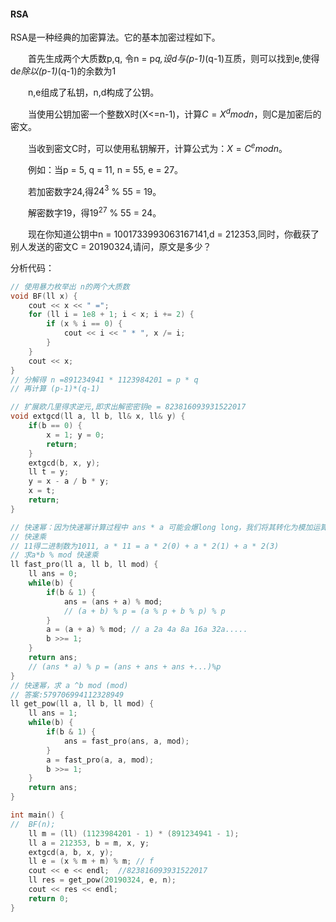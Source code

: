 #### RSA 

RSA是一种经典的加密算法。它的基本加密过程如下。

  首先生成两个大质数p,q, 令n = p*q,设d与(p-1)*(q-1)互质，则可以找到e,使得d*e除以(p-1)*(q-1)的余数为1

  n,e组成了私钥，n,d构成了公钥。

  当使用公钥加密一个整数X时(X<=n-1)，计算$C = X^d mod n$，则C是加密后的密文。

  当收到密文C时，可以使用私钥解开，计算公式为：$X = C^e mod n$。

  例如：当p = 5, q = 11, n = 55, e = 27。

  若加密数字24,得$24^3$ % 55 = 19。

  解密数字19，得$19^{27}$ % 55 = 24。

  现在你知道公钥中n = 1001733993063167141,d = 212353,同时，你截获了别人发送的密文C = 20190324,请问，原文是多少？

分析代码：

```c++
// 使用暴力枚举出 n的两个大质数
void BF(ll x) {
	cout << x << " =";
	for (ll i = 1e8 + 1; i < x; i += 2) {
		if (x % i == 0) {
			cout << i << " * ", x /= i;
		}
	}
	cout << x;
}
// 分解得 n =891234941 * 1123984201 = p * q
// 再计算 (p-1)*(q-1)

// 扩展欧几里得求逆元,即求出解密密钥e = 823816093931522017
void extgcd(ll a, ll b, ll& x, ll& y) {
    if(b == 0) {
        x = 1; y = 0;
        return;
    }
    extgcd(b, x, y);
    ll t = y;
    y = x - a / b * y;
    x = t;
    return;
}

// 快速幂：因为快速幂计算过程中 ans * a 可能会爆long long，我们将其转化为模加运算
// 快速乘
// 11得二进制数为1011, a * 11 = a * 2(0) + a * 2(1) + a * 2(3) 
// 求a*b % mod 快速乘
ll fast_pro(ll a, ll b, ll mod) {
    ll ans = 0;
    while(b) {
        if(b & 1) {
            ans = (ans + a) % mod;
            // (a + b) % p = (a % p + b % p) % p
        }
        a = (a + a) % mod; // a 2a 4a 8a 16a 32a.....
        b >>= 1;
    }
    return ans;
    // (ans * a) % p = (ans + ans + ans +...)%p
}
// 快速幂，求 a ^b mod (mod)
// 答案:579706994112328949
ll get_pow(ll a, ll b, ll mod) {
    ll ans = 1;
    while(b) {
        if(b & 1) {
            ans = fast_pro(ans, a, mod);
        }
        a = fast_pro(a, a, mod);
        b >>= 1;
    }
    return ans;
}

int main() {
//	BF(n);
	ll m = (ll) (1123984201 - 1) * (891234941 - 1);
	ll a = 212353, b = m, x, y;
	extgcd(a, b, x, y);
	ll e = (x % m + m) % m; // f
	cout << e << endl;  //823816093931522017
	ll res = get_pow(20190324, e, n);
	cout << res << endl;
	return 0;
}

```

